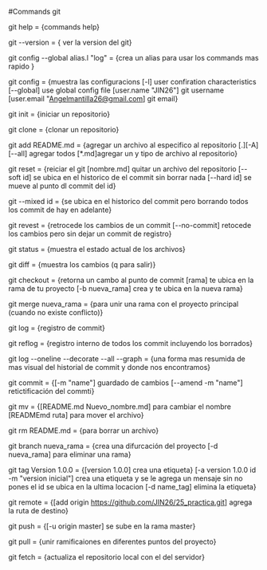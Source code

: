 #Commands git

git help =
  {commands help}

git --version =
  { ver la version del git}

git config --global alias.l "log" =
  {crea un alias para usar los
	commands mas rapido }

git config =
  {muestra las configuracions
	[-l] user confiration characteristics
	[--global] use global config file
	[user.name "JIN26"] git username
	[user.email "Angelmantilla26@gmail.com]
  git email}

git init =
  {iniciar un repositorio}

git clone =
  {clonar un repositorio}

git add README.md =
  {agregar un archivo al especifico
  al repositorio
  [.][-A][--all] agregar todos
  [*.md]agregar un y tipo de
  archivo al repositorio}

git reset =
  {reiciar el git
	[nombre.md] quitar un archivo del repositorio
	[--soft id] se ubica en el historico
  de el commit sin borrar nada
	[--hard id] se mueve al punto dl commit del id}

git --mixed id =
  {se ubica en el historico del commit pero
  borrando todos los commit de hay en adelante}

git revest =
  {retrocede los cambios de un commit
  [--no-commit] retocede los cambios pero sin
  dejar un commit de registro}

git status =
  {muestra el estado actual de los archivos}

git diff =
  {muestra los cambios (q para salir)}

git checkout =
  {retorna un cambo al punto de commit
  [rama] te ubica en la rama de tu proyecto
  [-b nueva_rama] crea y te ubica en la nueva rama}

git merge nueva_rama =
  {para unir una rama con el proyecto principal
  (cuando no existe conflicto)}

git log =
  {registro de commit}

git reflog =
  {registro interno de todos los
  commit incluyendo los borrados}

git log --oneline --decorate --all --graph =
  {una forma mas resumida de mas visual del
  historial de commit y donde nos encontramos}

git commit =
  {[-m "name"] guardado de cambios
  [--amend -m "name"] retictificación del commti}

git mv =
  {[README.md Nuevo_nombre.md] para cambiar el nombre
  [READMEmd ruta] para mover el archivo}

git rm README.md =
  {para borrar un archivo}

git branch nueva_rama =
  {crea una difurcación del proyecto
  [-d nueva_rama] para eliminar una rama}

git tag Version 1.0.0 =
  {[version 1.0.0] crea una etiqueta}
  [-a version 1.0.0 id -m "version inicial"]
  crea una etiqueta y se le agrega un mensaje sin
  no pones el id se ubica en la ultima locacion
  [-d name_tag] elimina la etiqueta}

git remote =
  {[add origin https://github.com/JIN26/25_practica.git]
  agrega la ruta de destino}

git push =
  {[-u origin master] se sube en la rama master}

git pull =
  {unir ramificaiones en diferentes puntos del proyecto}

git fetch =
  {actualiza el repositorio local con el del servidor}
